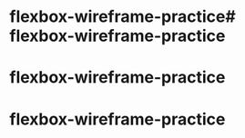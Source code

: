 # flexbox-wireframe-practice# flexbox-wireframe-practice
# flexbox-wireframe-practice
# flexbox-wireframe-practice
